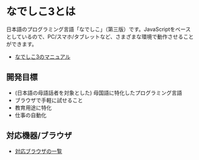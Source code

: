 # なでしこ3とは

日本語のプログラミング言語「なでしこ」（第三版）です。JavaScriptをベースとしているので、PC/スマホ/タブレットなど、さまざまな環境で動作させることができます。

- [なでしこ3のマニュアル](https://nadesi.com/v3/doc/)

## 開発目標

- (日本語の母語話者を対象とした) 母国語に特化したプログラミング言語
- ブラウザで手軽に試せること
- 教育用途に特化
- 仕事の自動化

## 対応機器/ブラウザ

- [対応ブラウザの一覧](./browsers.md)
